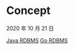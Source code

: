 # Concept

2020 年 10 月 21 日

[Java RDBMS](https://www.slideshare.net/nowokay/with-java8)
[Go RDBMS](https://buildersbox.corp-sansan.com/entry/2019/10/24/110000)
